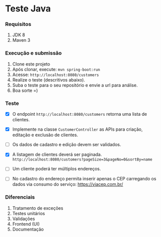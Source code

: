 # Teste Java

### Requisitos
1. JDK 8
1. Maven 3

### Execução e submissão
1. Clone este projeto
2. Após clonar, execute: `mvn spring-boot:run`
3. Acesse: `http://localhost:8080/customers`
4. Realize o teste (descritivos abaixo).
5. Suba o teste para o seu repositório e envie a url para análise.
6. Boa sorte =)


### Teste
- [x] O endpoint `http://localhost:8080/customers` retorna uma lista de clientes.
- [x] Implemente na classe `CustomerController` as APIs para criação, editação e exclusão de clientes.
- [ ] Os dados de cadastro e edição devem ser validados.
- [x] A listagem de clientes deverá ser paginada.
``` http://localhost:8080/customers?pageSize=3&pageNo=0&sortBy=name ```
- [ ] Um cliente poderá ter múltiplos endereços.
- [ ] No cadastro do endereço permita inserir apenas o CEP carregando os dados via consumo do serviço: https://viacep.com.br/


### Diferenciais
1. Tratamento de exceções
2. Testes unitários
3. Validações
4. Frontend (UI)
5. Documentação
